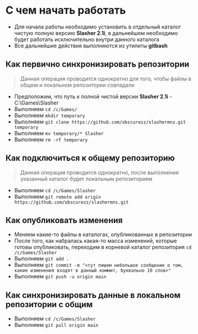 # C чем начать работать

* Для начала работы необходимо установить в отдельный каталог чистую полную версию **Slasher 2.1i**, в дальнейшем необходимо будет работать исключительно внутри данного каталога
* Все дальнейшие действия выполняются из утилиты **gitbash**

## Как первично синхронизировать репозитории
> Данная операция проводится однократно для того, чтобы файлы в общем и локальном репозитории совпадали

* Предположим, что путь к полной чистой версии **Slasher 2.1i** - C:\Games\Slasher
* Выполняем `cd /c/Games/`
* Выполняем `mkdir temporary`
* Выполняем `git clone https://github.com/obscurezz/slashermns.git temporary`
* Выполняем `mv temporary/* Slasher`
* Выполняем `rm -rf temporary`

## Как подключиться к общему репозиторию
> Данная операция проводится однократно, после выполнения указанный каталог будет локальным репозиторием

* Выполняем `cd /c/Games/Slasher`
* Выполняем `git remote add origin https://github.com/obscurezz/slashermns.git`

## Как опубликовать изменения

* Меняем какие-то файлы в каталогах, опубликованных в репозитории
* После того, как набралась какая-то масса изменений, которые готовы опубликовать, переходим в корневой каталог репозитория `cd /c/Games/Slasher`
* Выполняем `git add .`
* Выполняем `git commit -m "<тут пишем небольшое сообщение о том, какие изменения входят в данный коммит, буквально 10 слов>"`
* Выполняем `git push -u origin main`

## Как синхронизировать данные в локальном репозитории с общим

* Выполняем `cd /c/Games/Slasher`
* Выполняем `git pull origin main`
